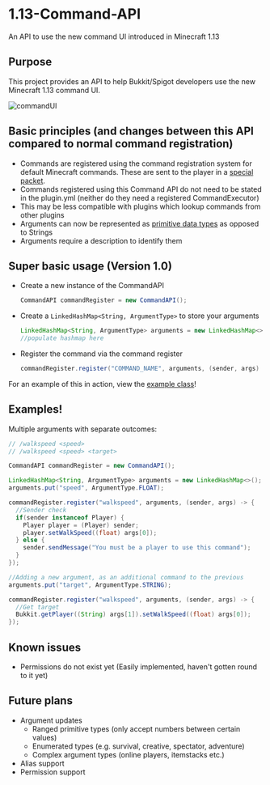 # 1.13-Command-API
An API to use the new command UI introduced in Minecraft 1.13

## Purpose
This project provides an API to help Bukkit/Spigot developers use the new Minecraft 1.13 command UI.

![commandUI](https://i.imgur.com/aTJa77G.gif "commandUI")

## Basic principles (and changes between this API compared to normal command registration)
- Commands are registered using the command registration system for default Minecraft commands. These are sent to the player in a [special packet](https://wiki.vg/Command_Data).
- Commands registered using this Command API do not need to be stated in the plugin.yml (neither do they need a registered CommandExecutor)
- This may be less compatible with plugins which lookup commands from other plugins
- Arguments can now be represented as [primitive data types](https://docs.oracle.com/javase/tutorial/java/nutsandbolts/datatypes.html) as opposed to Strings
- Arguments require a description to identify them

## Super basic usage (Version 1.0)

* Create a new instance of the CommandAPI
  ```java
  CommandAPI commandRegister = new CommandAPI();
  ```
* Create a `LinkedHashMap<String, ArgumentType>` to store your arguments
  ```java
  LinkedHashMap<String, ArgumentType> arguments = new LinkedHashMap<>();
  //populate hashmap here
  ```
* Register the command via the command register
  ```java
  commandRegister.register("COMMAND_NAME", arguments, (sender, args) -> {/* Command execution goes here */});
  ```

For an example of this in action, view the [example class](https://github.com/JorelAli/1.13-Command-API/blob/master/1.13CommandAPI/src/io/github/jorelali/commandapi/Example.java)!

## Examples!

Multiple arguments with separate outcomes:
```java
// /walkspeed <speed>
// /walkspeed <speed> <target>

CommandAPI commandRegister = new CommandAPI();

LinkedHashMap<String, ArgumentType> arguments = new LinkedHashMap<>();
arguments.put("speed", ArgumentType.FLOAT);

commandRegister.register("walkspeed", arguments, (sender, args) -> {
  //Sender check 
  if(sender instanceof Player) {
    Player player = (Player) sender;
    player.setWalkSpeed((float) args[0]);
  } else {
    sender.sendMessage("You must be a player to use this command");
  }
});

//Adding a new argument, as an additional command to the previous
arguments.put("target", ArgumentType.STRING);

commandRegister.register("walkspeed", arguments, (sender, args) -> {
  //Get target
  Bukkit.getPlayer((String) args[1]).setWalkSpeed((float) args[0]);
});
```

## Known issues
- Permissions do not exist yet (Easily implemented, haven't gotten round to it yet)

## Future plans
- Argument updates
  - Ranged primitive types (only accept numbers between certain values)
  - Enumerated types (e.g. survival, creative, spectator, adventure)
  - Complex argument types (online players, itemstacks etc.)
- Alias support
- Permission support
